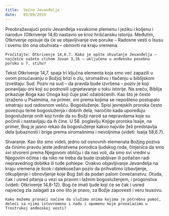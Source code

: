 ```yaml
---
title:  Večno Jevanđelje
date:   05/09/2019
---
```


Preobražavajući poziv Jevanđelja »svakome plemenu i jeziku i koljenu i narodu« (Otkrivenje 14,6) nastavio se kroz hrišćansku istoriju. Međutim, Otkrivenje opisuje da će se objavljivanje ove poruke – Rado­sne vesti o Isusu i svemu što ona obuhvata – obnoviti na kraju vremena.

`Pročitajte: Otkrivenje 14,6.7. Kako je opšte shvatanje Jevanđelja – najčešće sažeto stihom Jovan 3,16 – uključeno u anđeosku posebnu poruku u 7. stihu?`

Tekst Otkrivenje 14,7. spaja tri ključna elementa koja smo već zapazili u ovom proučavanju o Božjoj brizi o zlu, siromaštvu i tlačenju u biblijskom izveštaju:
Sud. Poziv na sud – da pravda bude izvršena – poziv je koji ponavljaju oni koji su podnosili ugnjetavanje u toku istorije. Na sreću, Biblija prikazuje Boga kao Onoga koji čuje plač ožalošćenih. Kao što je često izraženo u Psalmima, na primer, oni prema kojima se nepošteno postupalo smatraju sud radosnom vešću.
Bogosluženje. Spisi jevrejskih proroka često povezuju teme bogosluženja i dobrih dela, naročito kada upoređuju bogosluženje onih koji tvrde da su Božji narod sa nepravdama koje su počinili i nastavljaju da ih čine. U 58. poglavlju Knjige proroka Isaije, na primer, Bog je jasno rekao da bogosluženje kakvo najviše želi predstavlja dela ljubaznosti i brige prema siromašnima i nevoljnima (videti: Isaija 58,6.7).

Stvaranje. Kao što smo videli, jedno od osnovnih elemenata Božjeg poziva da činimo pravdu jeste jedinstvena porodica ljudskog roda, činjenica da smo svi stvoreni prema Njegovom obličju i da nas voli, da smo svi vredni u Njegovim očima i da niko ne treba da bude izrabljivan ili potlačen radi nepravednog dobitka ili tuđe pohlepe. Ovakvo objavljivanje Jevanđelja na kraju vremena je širok i dalekosežan poziv da prihvatimo izbavljenje, otkupljenje i obnovljenje koje Bog želi da podari palom čovečanstvu. Otuda, čak i usred pitanja u vezi sa pravim i lažnim bogosluženjem, i progonstva (videti: Otkrivenje 14,8-12), Bog će imati ljude koji će se čak i usred najvećeg zla zalagati za ono što je pravo, za Božje zapovesti i veru Isusovu.

`Kako možemo pronaći načine da služimo onima kojima je potrebna pomoć, deleći sa njima istovremeno i nadu i opomenu koje pronalazimo u Trostrukoj anđeoskoj vesti?`
